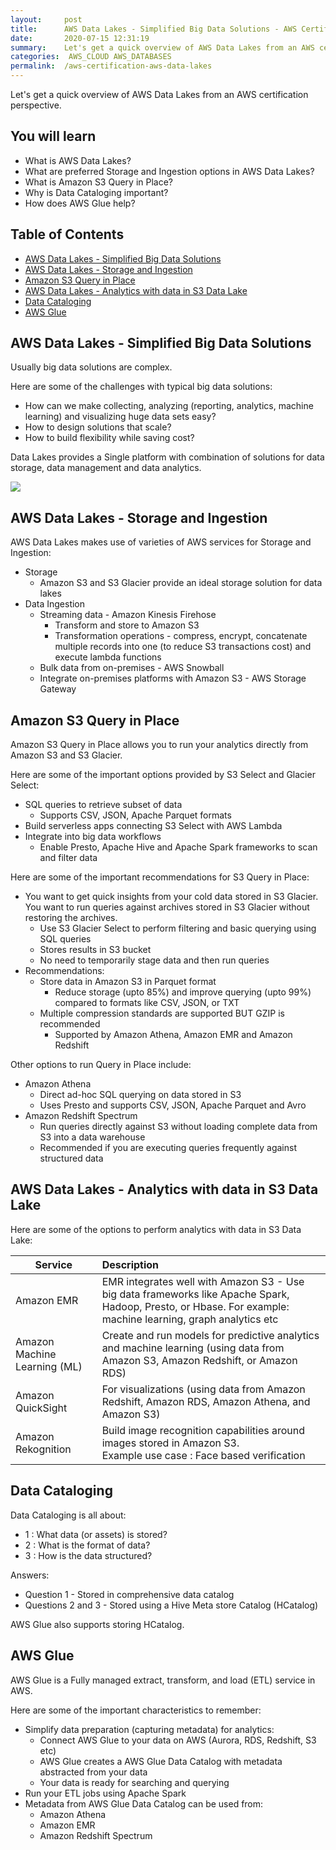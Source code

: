 ```yaml
---
layout:     post
title:      AWS Data Lakes - Simplified Big Data Solutions - AWS Certification Cheat Sheet
date:       2020-07-15 12:31:19
summary:    Let's get a quick overview of AWS Data Lakes from an AWS certification perspective.  
categories:  AWS_CLOUD AWS_DATABASES
permalink:  /aws-certification-aws-data-lakes
---
```


Let's get a quick overview of AWS Data Lakes from an AWS certification perspective. 

## You will learn
- What is AWS Data Lakes?
- What are preferred Storage and Ingestion options in AWS Data Lakes?
- What is Amazon S3 Query in Place?
- Why is Data Cataloging important?
- How does AWS Glue help?


## Table of Contents
- [AWS Data Lakes - Simplified Big Data Solutions](#aws-data-lakes---simplified-big-data-solutions)
- [AWS Data Lakes - Storage and Ingestion](#aws-data-lakes---storage-and-ingestion)
- [Amazon S3 Query in Place](#amazon-s3-query-in-place)
- [AWS Data Lakes -  Analytics with data in S3 Data Lake](#aws-data-lakes---analytics-with-data-in-s3-data-lake)
- [Data Cataloging](#data-cataloging)
- [AWS Glue](#aws-glue)



## AWS Data Lakes - Simplified Big Data Solutions

Usually big data solutions are complex. 

Here are some of the challenges with typical big data solutions:
- How can we make collecting, analyzing (reporting, analytics, machine learning) and visualizing huge data sets easy? 
- How to design solutions that scale? 
- How to build flexibility while saving cost?

Data Lakes provides a Single platform with combination of solutions for data storage, data management and data analytics.

![](/images/aws/data-lake-architecture.png)

## AWS Data Lakes - Storage and Ingestion

AWS Data Lakes makes use of varieties of AWS services for Storage and Ingestion:
- Storage
	- Amazon S3 and S3 Glacier provide an ideal storage solution for data lakes
- Data Ingestion
	- Streaming data - Amazon Kinesis Firehose
		- Transform and store to Amazon S3
		- Transformation operations - compress, encrypt, concatenate multiple records into one (to reduce S3 transactions cost) and execute lambda functions 
	- Bulk data from on-premises - AWS Snowball
	- Integrate on-premises platforms with Amazon S3 - AWS Storage Gateway

## Amazon S3 Query in Place

Amazon S3 Query in Place allows you to run your analytics directly from Amazon S3 and S3 Glacier.

Here are some of the important options provided by S3 Select and Glacier Select:
- SQL queries to retrieve subset of data
	- Supports CSV, JSON, Apache Parquet formats
- Build serverless apps connecting S3 Select with AWS Lambda
- Integrate into big data workflows 
	- Enable Presto, Apache Hive and Apache Spark frameworks to scan and filter data

Here are some of the important recommendations for S3 Query in Place:
- You want to get quick insights from your cold data stored in S3 Glacier. You want to run queries against archives stored in S3 Glacier without restoring the archives.
	- Use S3 Glacier Select to perform filtering and basic querying using SQL queries 
	- Stores results in S3 bucket
	- No need to temporarily stage data and then run queries
- Recommendations:
	- Store data in Amazon S3 in Parquet format
		- Reduce storage (upto 85%) and improve querying (upto 99%) compared to formats like CSV, JSON, or TXT
	- Multiple compression standards are supported BUT GZIP is recommended
		- Supported by Amazon Athena, Amazon EMR and Amazon Redshift


Other options to run Query in Place include:
- Amazon Athena
	- Direct ad-hoc SQL querying on data stored in S3
	- Uses Presto and supports CSV, JSON,  Apache Parquet and Avro
- Amazon Redshift Spectrum 
	- Run queries directly against S3 without loading complete data from S3 into a data warehouse
	- Recommended if you are executing queries frequently against structured data


## AWS Data Lakes -  Analytics with data in S3 Data Lake

Here are some of the options to perform analytics with data in S3 Data Lake:

| Service | Description  | 
|--|:--|
| Amazon EMR | EMR integrates well with Amazon S3 - Use big data frameworks like Apache Spark, Hadoop, Presto, or Hbase. For example: machine learning, graph analytics etc|
|Amazon Machine Learning (ML)|Create and run models for predictive analytics and machine learning (using data from Amazon S3, Amazon Redshift, or Amazon RDS)|
| Amazon QuickSight |For visualizations (using data from Amazon Redshift, Amazon RDS, Amazon Athena, and Amazon S3)|
|Amazon Rekognition | Build image recognition capabilities around images stored in Amazon S3. <BR/>Example use case : Face based verification|

## Data Cataloging

Data Cataloging is all about:
- 1 : What data (or assets) is stored?
- 2 : What is the format of data?
- 3 : How is the data structured?

Answers:
- Question 1 - Stored in comprehensive data catalog
- Questions 2 and 3 - Stored using a Hive Meta store Catalog (HCatalog)

AWS Glue also supports storing HCatalog.

##  AWS Glue

AWS Glue is a Fully managed extract, transform, and load (ETL) service in AWS.

Here are some of the important characteristics to remember:
- Simplify data preparation (capturing metadata) for analytics: 
	- Connect AWS Glue to your data on AWS (Aurora, RDS, Redshift, S3 etc)
	- AWS Glue creates a AWS Glue Data Catalog with metadata abstracted from your data
	- Your data is ready for searching and querying
- Run your ETL jobs using Apache Spark
- Metadata from AWS Glue Data Catalog can be used from:
	- Amazon Athena
	- Amazon EMR
	- Amazon Redshift Spectrum
